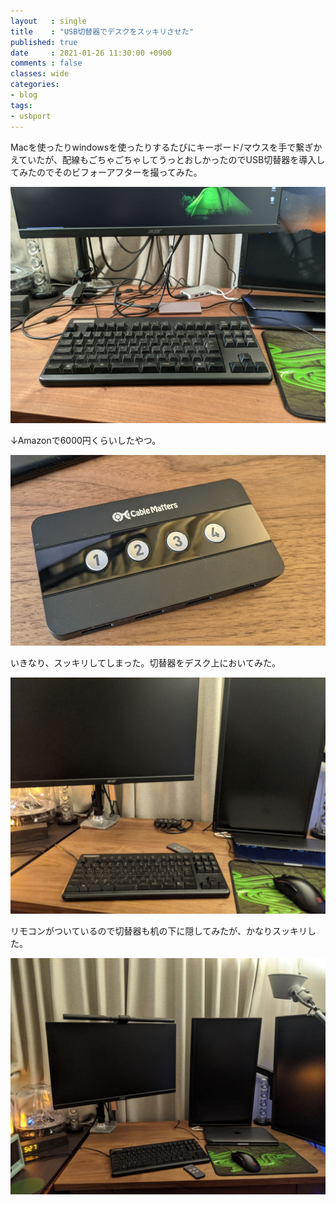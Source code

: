 ```yaml
---
layout   : single
title    : "USB切替器でデスクをスッキリさせた"
published: true
date     : 2021-01-26 11:30:00 +0900
comments : false
classes: wide
categories:
- blog
tags:
- usbport
---
```


Macを使ったりwindowsを使ったりするたびにキーボード/マウスを手で繋ぎかえていたが、配線もごちゃごちゃしてうっとおしかったのでUSB切替器を導入してみたのでそのビフォーアフターを撮ってみた。

![img](/assets/images/2021-01-26/20210126_0.jpg)

↓Amazonで6000円くらいしたやつ。

![img](/assets/images/2021-01-26/20210126_1.jpg)

いきなり、スッキリしてしまった。切替器をデスク上においてみた。

![img](/assets/images/2021-01-26/20210126_2.jpg)

リモコンがついているので切替器も机の下に隠してみたが、かなりスッキリした。

![img](/assets/images/2021-01-26/20210126_3.jpg)



